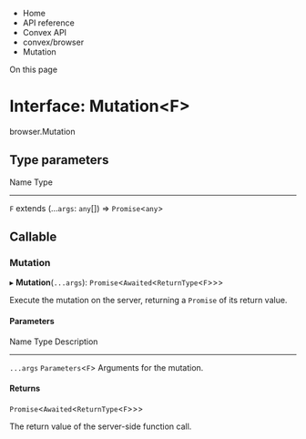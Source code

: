 <div>

<div>

<div>

<div>

-   Home
-   API reference
-   Convex API
-   convex/browser
-   Mutation

<div>

On this page

</div>

<div>

<div>

# Interface: Mutation\<F\>

</div>

browser.Mutation

## Type parameters​

  Name   Type
  ------ --------------------------------------------------------
  `F`    extends (\...`args`: `any`\[\]) =\> `Promise`\<`any`\>

## Callable​

### Mutation​

▸ **Mutation**(`...args`): `Promise`\<`Awaited`\<`ReturnType`\<`F`\>\>\>

Execute the mutation on the server, returning a `Promise` of its return
value.

#### Parameters​

  Name        Type                  Description
  ----------- --------------------- -----------------------------
  `...args`   `Parameters`\<`F`\>   Arguments for the mutation.

#### Returns​

`Promise`\<`Awaited`\<`ReturnType`\<`F`\>\>\>

The return value of the server-side function call.

</div>

</div>

</div>

</div>

</div>
